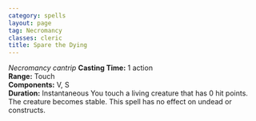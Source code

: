 ```yaml
---
category: spells
layout: page
tag: Necromancy
classes: cleric
title: Spare the Dying
---
```


_Necromancy cantrip_ **Casting Time:** 1 action    
**Range:** Touch    
**Components:** V, S    
**Duration:** Instantaneous You touch a living creature that has 0 hit points. The creature becomes stable. This spell has no effect on undead or constructs.